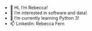 - 👋 Hi, I’m Rebecca!
- 👀 I’m interested in software and data!
- 🌱 I’m currently learning Python 3!
- 📫 Linkedin: Rebecca Fern

<!---
rebeccafern97/rebeccafern97 is a ✨ special ✨ repository because its `README.md` (this file) appears on your GitHub profile.
You can click the Preview link to take a look at your changes.
--->
